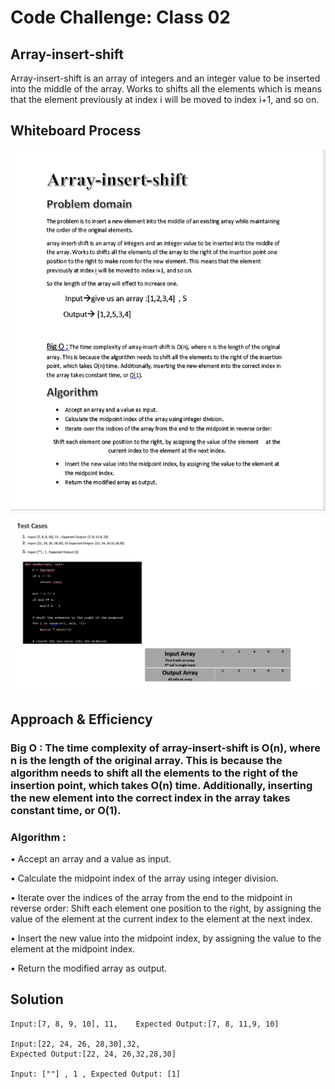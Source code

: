 # Code Challenge: Class 02
## Array-insert-shift
Array-insert-shift is an array of integers and an integer value to be inserted into the middle of the array. Works to shifts all the elements  which is means that the element previously at index i will be moved to index i+1, and so on.

## Whiteboard Process
![cc](./cc2p1.png)
![cc](./cc2p2.png)

## Approach & Efficiency
### Big O : The time complexity of array-insert-shift is O(n), where n is the length of the original array. This is because the algorithm needs to shift all the elements to the right of the insertion point, which takes O(n) time. Additionally, inserting the new element into the correct index in the array takes constant time, or O(1). 

### Algorithm :
•	Accept an array and a value as input.

•	Calculate the midpoint index of the array using integer division.

•	Iterate over the indices of the array from the end to the midpoint in reverse order:  Shift each element one position to the right, by assigning the value of the element at the current index to the element at the next index.

•	Insert the new value into the midpoint index, by assigning the value to the element at the midpoint index.

•	Return the modified array as output.

## Solution


	Input:[7, 8, 9, 10], 11,    Expected Output:[7, 8, 11,9, 10]

	Input:[22, 24, 26, 28,30],32,
    Expected Output:[22, 24, 26,32,28,30]
    
	Input: [""] , 1 , Expected Output: [1] 

